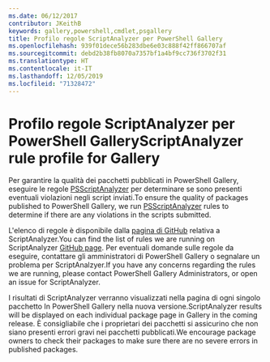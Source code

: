 ```yaml
---
ms.date: 06/12/2017
contributor: JKeithB
keywords: gallery,powershell,cmdlet,psgallery
title: Profilo regole ScriptAnalyzer per PowerShell Gallery
ms.openlocfilehash: 939f01dece56b283dbe6e03c888f42ff866707af
ms.sourcegitcommit: debd2b38fb8070a7357bf1a4bf9cc736f3702f31
ms.translationtype: HT
ms.contentlocale: it-IT
ms.lasthandoff: 12/05/2019
ms.locfileid: "71328472"
---
```

# <a name="scriptanalyzer-rule-profile-for-gallery"></a><span data-ttu-id="59cae-103">Profilo regole ScriptAnalyzer per PowerShell Gallery</span><span class="sxs-lookup"><span data-stu-id="59cae-103">ScriptAnalyzer rule profile for Gallery</span></span>

<span data-ttu-id="59cae-104">Per garantire la qualità dei pacchetti pubblicati in PowerShell Gallery, eseguire le regole [PSScriptAnalyzer](https://github.com/PowerShell/PSScriptAnalyzer) per determinare se sono presenti eventuali violazioni negli script inviati.</span><span class="sxs-lookup"><span data-stu-id="59cae-104">To ensure the quality of packages published to PowerShell Gallery, we run [PSScriptAnalyzer](https://github.com/PowerShell/PSScriptAnalyzer) rules to determine if there are any violations in the scripts submitted.</span></span>

<span data-ttu-id="59cae-105">L'elenco di regole è disponibile dalla [pagina di GitHub](https://github.com/PowerShell/PSScriptAnalyzer/blob/development/Engine/Settings/PSGallery.psd1) relativa a ScriptAnalyzer.</span><span class="sxs-lookup"><span data-stu-id="59cae-105">You can find the list of rules we are running on ScriptAnalyzer [GitHub page](https://github.com/PowerShell/PSScriptAnalyzer/blob/development/Engine/Settings/PSGallery.psd1).</span></span>
<span data-ttu-id="59cae-106">Per eventuali domande sulle regole da eseguire, contattare gli amministratori di PowerShell Gallery o segnalare un problema per ScriptAnalzyer.</span><span class="sxs-lookup"><span data-stu-id="59cae-106">If you have any concerns regarding the rules we are running, please contact PowerShell Gallery Administrators, or open an issue for ScriptAnalyzer.</span></span>

<span data-ttu-id="59cae-107">I risultati di ScriptAnalyzer verranno visualizzati nella pagina di ogni singolo pacchetto In PowerShell Gallery nella nuova versione.</span><span class="sxs-lookup"><span data-stu-id="59cae-107">ScriptAnalyzer results will be displayed on each individual package page in Gallery in the coming release.</span></span> <span data-ttu-id="59cae-108">È consigliabile che i proprietari dei pacchetti si assicurino che non siano presenti errori gravi nei pacchetti pubblicati.</span><span class="sxs-lookup"><span data-stu-id="59cae-108">We encourage package owners to check their packages to make sure there are no severe errors in published packages.</span></span>
